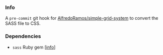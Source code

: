 ### Info

A `pre-commit` git hook for [AlfredoRamos/simple-grid-system](https://github.com/AlfredoRamos/simple-grid-system) to convert the SASS file to CSS.

### Dependencies

- `sass` Ruby gem [[info](https://rubygems.org/gems/sass)]